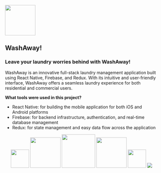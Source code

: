 <div align="left">
  <img width="100" height="100" src="https://lh3.googleusercontent.com/fife/AMPSemfNEy5WlTk7257sa0lP-gCpBgOuzOBiWSZ8fG_xvqqLDbO4l_EdhtC6dF9kR8LJzcHB9triWhsGnKdruK1floKa1peuumHNKGYW3fkzV6VytSfSHW77GtEAXaiIB7H6lgsVqp9F-5dhYrcoCoOIIEp8q1WrCz2j8YS3zWt4RhSojfUtIGaQ4w7PxreOGL61IYDAMoALLvhorYyYgqsUhdufuI1nf7ZvAvJhM6aO6YTZoRxkZy75VxcVR8AlOUpNSwdRCeUVyyKzvaGdbn75VJKw6ECoIrn6vAvd2oQ_j98uEntLeuN_6Cjyapp8MIETnaMAAoVmUAJgEIDlyg9w9tO274A8jW4iTSA4se4tUPAmttyYvoqLYH7DMNUGHg5_kaWWWzEBE78SOpqA5qSawIR-7K0HScBUzqos145l6GglVz-yg-8hqmBFkw3hy0o0VGZ3RF1WZ2KcJL6uOi-jknfOQvQTBRW0Q-lKWztU7CQbehocgkRhINncU33o9Wn6-JI0gnlD1P5j0CIX4sj7apL_nZkrhgmyiWjSgaoo85PDxBUT5fcV6vANRexhDB2VJCZCQIEzP3Q-VUpoN3Rvo1o-CUQFpEcorzaDry0ebedlzM3lDOaUGmpcROtgrIRUM55ZTVz8Y-d1ELYq_tqas22TzYs8POX_I8DGH3Ayg5YAJm4T1EoITD80NhsU6Y29AO4Yu8UMHUaDOghX6r5Cg9lT1j5Ti7Vm7ICkgtMny-d8cK-nYmMSwG9hpW6xDK1zXeoebbKlLiQqSHj9eR-gLj2qK4XcO5zQIcxxFYJkqur-ohUaR2R3jjo9Jus1mMDPpMAl-GOEiG3L-oAyeybYLj9Vuz8xNacHpS334qrTKmwcqqiqmmrAczsz4z6KSlmDivdzWNv97J38TbJi-98zxuli7wNnWR55KlxSFweVDwkdSGHRPekkQPATMluFsZQKazHvXvpW462syGGJ7aEHhDl2JwFp6QWgQtIkU4FXUHyh_5BT9zczVazEsIkbVotIuHu7b_QOEnhi8UyuxO8YVDA35Pnc4b-t4Ph0Cz0cyL7rJcMdpxKl6lB795GuyBbOTSuzJBu7BJC04bxWHfJm7yFdipSOqzebUqQGCLRqoJop1rL1HfxPp7yoTUzO-Omq4EAoyMx6JrgqElxFKHM9VApnKEbGAdMGMk5-4Dfda8LTo-j8ZVytab1wYTBt9Cwm_iF67Q1v0o-naEzrAPG9j55NyRVH9CRFIps0DOYbbxHB7cTobDMkKNoDyW5X7g1dYmc2w_SKFNIDR9qLIQngBwCr0xY7MKNdIx0fsjODoTWcVGZs1UrBCm5btwW5HVVbdSLns1rf-iRRxi88Vw0RaUE7hoVwQ_rvkGgxw3g-10O6mQXMSs-sE5kpJg72UH9_NDPoHy_A51YeZHLO_EZRxdp1b8Ggo5LnG8jfvHD_xpar2PSLXlpf-jNZTWCP-j__UNzAe5Oz8s_9eh5S7-E122buI6qbE7EaVa4XhMoSxBmjvnP0kkCBfLuH=w3024-h1668">
</div>

## WashAway!

### Leave your laundry worries behind with WashAway!


WashAway is an innovative full-stack laundry management application built using React Native, Firebase, and Redux. With its intuitive and user-friendly interface, WashAway offers a seamless laundry experience for both residential and commercial users.



**What tools were used in this project?**

* React Native: for building the mobile application for both iOS and Android platforms
* Firebase: for backend infrastructure, authentication, and real-time database management
* Redux: for state management and easy data flow across the application

<div align="center">
  <img height="60" src="https://lh3.googleusercontent.com/fife/AMPSemd6LRXKgCRTTU_tmKZEC4wGquu4CjQWJdws_0O4P-9LZWzESURERGIUZFs-oDJUuAK5EZoqyOK6OVodEx7vLCkgiwLfZrSz29PErnAw8Acuo6F6MCiI0QNyNpKdbo8rIbZ-0yw3yCz1ItDGEylXPWGY_TRc-TMFiQ80_AUUXgx-dfB_KD9c8P0A6E517jDmsC4xB8WFLr-XHYdmUUEBkq6FOMwe8PWGzHhQK1OxT0Ir791l0BuIUEbZXqM4yOPQMtELRkTE9p8BG6BbSCy1MVJB4SvksXSPg-dkybKJdRFThU5aAf3XolKqYUOThaewBvZqjZEmevVPFrEYahEZ7cRygCjfkCeOJDhLkmgJIYrk3VfQhGdRu8MeZ88qFjYPuMcfxYc75llKYmToFvdbh9iuH5DXGyUmEUGe1uFeTDrIpY7n-Sji3HttLASheAeI5_EQbU6GuWHLhUOuvZk8MxRMa_UuQUiNOf01t8h6BJ507Z8_26FcgYp4zeb_ZfEg0Cgcz7cv0nhqqbPjK72HUqbzP77hcNvgyv1hpWGKfxSXlgdurhNO_opzSKfB2AL16aa0Yh9u1Li3_qxC9JSP7U4M3w3uDn76KRHMvFT6n0ocIFxMax4OVeX8fHNcs-PnB7TXVS-XIHhUdR-oGQPwJeXUKCYqOtmMEwtgDADa7RpHkgt20JoRKtg-1YFH98SeouY5GRJRZOUiR_ZuDACaWk7qoqx9CtJ0yMGExVDTHQRUq-worXPEs51qksXV6EIdiOyvfvaqUBvjETSr-koRCegz0oHbuKqKRcKUxlajSrjH-14Mt4gYXEGWHMptU5R-hLhQT2at65KD5UgaEhkr5LV8wl30thbTClhnHjxcockrsAntSeyAvO94Vs6bBQ0-2yVYIF7ize7Xpt64GvFRQYHy-GsME9LcyDxaxOY0oRZcW0l1JZqhMcS06Z7sD7y8oPHzGrjMbdRpoTo7io3p40uS_FGV42u3zXQ09pzkixZ6i36BiXLvb0Mh2ujGi1YzB7YgfNxHobVXT9EJWJwsPIJK0wEUIJbWLa4VM1_rRcmiWG_3KeNv2cctTvbSDjazFK0RxVoyqvV24klwsUXE2KDSkMOoNvW-pxl6psPj8JAR6xrooRF-beRnpSxky3rqDXILHbBTkwZ31KVACN3s3VhXlCbScKXOMmHUots0YnhIIuEcDojowqMakWdPFfN33NEhMyJJzxehYyVDfQO4vT_owg8xGfPWayLhb-QHINPwjNdVx3-ecQ6iWYAL_jD_JxRLLJIguHq2e2DZ7joPX0e-MZe-NHqaYepzACS9hU_tesBmaOcqN6PPJUX4TlrEInUTPKIw1sNXU9CcFUXr9MIhbC5cCtFWpFXg7GD8PxAjFXezDV-ugJjIMtxhJKRWrU79qBphImwXGDXhQtF7sdWoHMX54Z07NfWmRAcEZnkSePsiSMSGq6MMmTiLoY7FHY_BXihfmOJ_7ljEjrkx7973C3Fg2eGC6AeeVMo3TLd8Wl3C56rHQNWu=w2206-h1554">
     <img width="100" src="https://lh3.googleusercontent.com/fife/AAWUweVevMHjE1Zwr8VV6nlgOrB_DtTx_8agOQIOO9Yt7XZxQQTchrQl_odbpc1Pi2pamRZd_cgVqxRsJ3z5TKXgJBEg3aS5CYYGfrSzNwbKuEyIRHnniRrFgca2pkn8SIiW8UiY03Mmg43-XQW63hCFBc2Kxf_P-mT75qOmozYyRwscautQeIuGbeT9U38lKkgMBp13bJvaBS6vSg9zuNW3d1KWSctxZfKmErXKpC_xoGWDS6X7jaqKz3v0RjVqWY2tXJDBWiapH4cd1zO1BhSWuQq4bFQCMk5PSoDiMgYbcvxo2Cf8Cxi33z8tAVFZKOy66Ju2-OegCXpI2Y9dLJdKML-uKz3_hupOIHvTKRPdezgreDCWRugGQSBrRzVvSG1Ii0FzzuHiFn7lcBXIIsv9lotRXMq2xM0zC3s9GT8P-NWCX3zzbROv05ifAU27oiyp-Foc-ScYlagGwC4cpsikol4QoL3U5wdyWZTll-cy6HmBu_kqo-bGS-c5P2hJnRFlYTqsPuvG_MocbitM-HROlU8wltucdrmk4gnZmQOYd6QydKsWZ0L6ocFT5nxq0Yhv0LuynJBsm28CDF_f_OiXdWfT-AmGvMrSor4Ri8HygEsMz-jj8Etw4zKNIM_32ILAedQWNGubzQ7Y6c7fCyDtjooDuPmi8-IHtopImgDKz48c_MZ4iX_uJNXCZQSk14L1Q0vqmDQNoFXp6JVH8AUW-sOe9Wg7cfv8QPA=w1920-h937">
  <img height="110" src="https://lh3.googleusercontent.com/fife/AAWUweVQnxMPjsucZLjH_JlfQf9SNSCqtu0T8gOzw7qmO8yIEYt8aKb5vWyyRZFE6PXYNIcGcOSfP0qq-XbbwSSCiv_HroSj4JMCEhrCd31aSiUk3AMu62PTNVVafmTahaLTtFoYVzR7XcKbDyID_Nq4l-qvytIKM4q8EQD3o6D7XFm1lnwgi1iFFVlC7av86bizfU8psbeGWGbZ1Q0ppqblXuzJ42_ZJ89TMlPPqL5pTrl8BXuijx0UAiJfR6lbQfN5arAuLoxVZ5si6gcJje0Juah5CXCSE3fW_NBcPS7dy2sW-DQvu3JweiA_rCiDbp0a68Tz3puuSfp0bdEgi_Yl208nls7teFyT2LnnsL-4cRHDP5kFNJ5s3baV0JmNnvwAQjDRbA6bSPB3UipKWd9rKLeAsiX21xnSL-pOoYlo7EezFA9oddWnYWx0OiTT5lD9e5zOJ4iCzOqmSeP15NwgyHakPTjsS8s4DDpS6iMONkiU5DbVK1sDdl_bv-yJFll4jXcPMwg1Jafu2f5Ziwhbk8PI2Ui1onHV_zNIYyKJIAn_rjicfFp5vpIamkCaUtxt_0EKg49tvkswMFr_brmHQsS34C913318lfx5rehuUa_U88T9r-XsY1XUkK4dTKc4uZppqSEg84NIKePH7WgJtPKjEq5TO7HyLQ78OwiV6KWd-hzXV_vYO-A348kcZ28ry5vpPIZVRxwVhfJlPbkwToRU8goW65_lxwI=w1920-h937">
   <img width="100" src="https://lh3.googleusercontent.com/fife/AAWUweVDoAgWCfPVkqYYq_-x528Eu_UXc-8lcenOcl2GQzyuXS68qa25rl12mCV8hHJF8MkyohZVn6FKJ-zXf3bzimRIPJj5XIUPT53sJOpwfzaDVObyIJ0ChmoqnTWdW-TrfE-cmTSB8sZd-WV51VcZWRenrRogG-xJ-efVwaFjqKGuT6-3uTA734nIB_H8QX9v4YBZhutNTujXj5eBddargfS-t0K_53sInb8uL7RKXSQr4mxxUqgdL0snVNCaxXkHvqIpadmSAVQaOF3Z06I6LV8Qfv6glmu90Bc05OqBFJNcNgCi2EPtvhxcZf8I1_5t_Wtxr0qaXYwDEMOrO0NYBjzKFn0QETUxF1RcesyGq6xwxFLESKRIyzZrGR65dc60zevGyQOJ8q9aLBlxYpoE9jOGGj-LOJ-OuVuUt20F2QZHB-Bs2ZINfdAzQOQWTWJGu7k_G8N4SX71yKg_gGZObjLRs8VxiUbuhuvtkha1gUVLkpMo3BpwJbVIRmy4zWORG6fzIqw6TAdl0HdIGDayD2aDIlDAouhDUIXwGmfqhEj6Op8NWc1sBW3HGVK3nMgQ0ltvcX6Aa_DFRVnctV5Vl6JglZJDT0kWVYWYL7WRYQas1RxSVaDFy-Ttb5b-f7Rs0-Qc1_8XMyyB0hJ7xnxj8sd4ms-o0zBg1DNPWjP04F-EA0Qh8QVdC3WQSex6mq3SvaDZn6f08xHN28e6Ov2SGgDBkP5ZCBgb-ek=w1920-h937">
       <img height="60" src="https://lh3.googleusercontent.com/fife/AAWUweVGsNr5d_dbZeZzTmD5ddS9q2BmEFha_Zb6aLQLqzRbjufWihDkBifKZAl50Kl5k7IvJDA-nyqsz7BVagH13TDeCMllhROCcBbYOgm62kCknmYQPcGcL8YjQ1VPUAxLSh3z-xYp2_jC2pgO812KxWxGnNv41Pqn-Rw1LWT85bTugeg5DrDw-93xEDwD_xZoRW5OTZNCWeB0Cv94YGSnwM8e1DAidNeCrhkGL5C51xBABzfNYmTI4n3INmEfZ210qw5l7Bw-HyybgYzalxBw4o2FmM0Q5xDLluvwomM02mnKVQM4tS6ONjYEXDJgO61LNln_UwYHfPPLQgoL8m5H9rBCAmlxvvOtPhpALJ0a9JYvFdrJNMpeVsQDknMH5__dXWYCnYyjkh0CLMM9oyBCbgpLtZS6J2KBnADP0thMhMYm3myL9C49ySA6HmwoodkSoqghpX07YKp86ANNWtY30xnopVtlMsTdvjwU63rM47MJJA2u4DqLJmet6tZgl_kFbvc3mgUSuiSjLVlM3Gfrk9FQPz-QWD0W6ncX_lf7TOcolV1ddQ5xxaI-t8EAdAJWb0TY7VIZZQZYlZrkgaaT72XB_U3TPFJ4SY2uD_D7CQJJW5WFfBHpvkCigUhh9lKa-U_7iP2pa5cS6XTU60FeeaiJ6MgTCniMKCFrT-CQsxsqKxpnwHg0uSGYvXvV5lXEC6BSWn2AeuQodFwb-BJEhyt5QqTmLQ5ny60=w1920-h937">
         <img src="https://lh3.googleusercontent.com/fife/AAWUweX5qptlG-nJKmkwdIrMgi35Jxdd5GBS3eddXHxLY658SGq4IwUZU-hWGPvo7BMAYJX4a7CDCPhVD5AfKxktGla3EepU1wJvAoc8x1yJioAi7_EUEUwKq1P85Icsi5SF3FnXktIufADb9e9a0WvPOGrzv0SMPvD8QxWL1TJcY8zF52wwqIQ0OJach_SjKMrNAFf5SWd8H5-nIqUtn_ORuulZpErtA8W_NecZQgb5GIRtOpkBS7SFPXYlzViQ5f_XaIH8eczYVejnKtqchgKxPv_nymjPI_IwrsJ-y79gLuSDLRdVOJPXpuP-h-oZaP0yQjpS6SYYIfJjjf2dzM22lP8vqdAb7yLzPOSAImJg5oNUsVC2eQEZ2oToU3WI8VmT5B2V092ZeFC4CQgMTubKK6Ex0AV9GZwWuBozFF5X08KRUff3sB5ar7QAM0j4pLFnefSZab1zyspRjygbgbEHDj1F8gjwd5pbc0vXAoN5ZfIqd28LYVDGMF7B8KsSe5OYVtNJSPyQEpmq-BzMplc_CgpefSXCtyxvz3wxqY5gVMNbEgF3gKHnWp2QyzX84Ydf1to2xKs05MQeFpkkhA1kojpvUJp5sUT3UZYjJl5sD-SJ23OQPUOaMmddzm_wztVpODthKweEzCVWEyJt_-AZbHo4p16_AUU1EHJX0lwSksia3gL4dKX0NuWyvVX3EiNnt6raE815fSa6r53pZZ4EwCdzbC5JvVoElWM=w1920-h880-ft">
</div>


